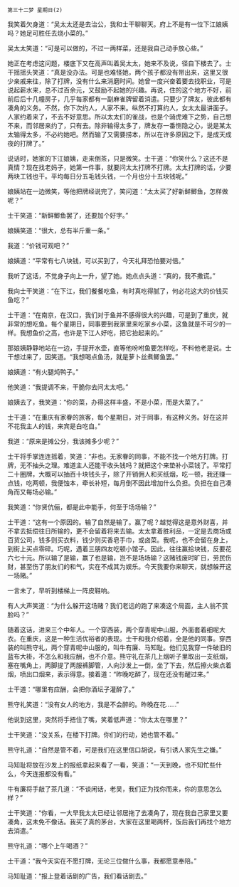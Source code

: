     第三十二梦 星期日(2) 

   我笑着欠身道：“吴太太还是去治公，我和士干聊聊天。府上不是有一位下江娘姨吗？她足可胜任去烧小菜的。”

   吴太太笑道：“可是可以做的，不过一两样菜，还是我自己动手放心些。”

   她正在考虑这问题，楼底下又在高声叫着吴太太，她来不及说，径自下楼去了。士干摇摇头笑道：“真是没办法。可是也难怪她，两个孩子都没有带出来，这里又很少亲戚来往，除了打牌，没有什么来消磨时间。她曾一度兴奋着要去找职业，可是说起薪水来，总不过百余元，又鼓励不起她的兴趣。再说，住的这个地方不好，前前后后十几幢房子，几乎每家都有一副麻雀牌留着消遣。只要少了牌友，彼此都有凑角的义务。不然，你下次约人，人家不来。纵然不打算约人，女太太最讲面子。人家约着来了，不去不好意思。所以太太们的雀战，也是个骑虎难下之势，自己想不来，而邻居来约了，只有去。除非输得太多了，牌友存一番恻隐之心，说是某太太输得太多，不必约她吧。然而输了又需要捞本，所以在许多原因之下，是成天成夜的打牌了。”

   说话时，她家的下江娘姨，走来倒茶，只是微笑。士干道：“你笑什么？这还不是真情？现在找老妈子，她第一件事，就要问太太打牌不打牌。太太打牌的话，少要两块工钱也干。平均每日分五毛钱头钱，一个月也分十五块钱呢。”

   娘姨站在一边微笑，等他把牌经说完了，笑问道：“太太买了好新鲜鲫鱼，怎样做呢？”

   士干笑道：“新鲜鲫鱼罢了，还要加个好字。”

   娘姨笑道：“很大，总有半斤重一条。”

   我道：“价钱可观吧？”

   娘姨道：“平常有七八块钱，可以买到了，今天礼拜恐怕要对倍。”

   我听了这话，不觉身子向上一升，望了她。她点点头道：“真的，我不撒谎。”

   我向士干笑道：“在下江，我们餐餐吃鱼，有时真吃得腻了，何必花这大的价钱买鱼吃？”

   士干道：“在南京，在汉口，我们对于鱼并不感得很大的兴趣，可是到了重庆，就非常的想吃鱼。每个星期日，同事要到我家里来吃家乡小菜，这鱼就是不可少的一样。我想鱼价之高，也许是下江人好吃，把它抬起来的。”

   那娘姨静静地站在一边，手提开水壶，直等他吩咐鱼要怎样吃，不料他老是说。士干想过来了，因笑道。“我想喝点鱼汤，就是萝卜丝煮鲫鱼罢。”

   娘姨道：“有火腿炖鸭子。”

   他笑道：“我提调不来，干脆你去问太太吧。”

   娘姨去了，我笑道：“你的菜，办得这样丰盛，不是小菜，而是大菜了。”

   士干道：“在重庆有家眷的旅客，每个星期日，对于同事，有这种义务。好在这并不花我主人的钱，来宾是白吃自。”

   我道：“原来是摊公分，我该摊多少呢？”

   士干将手掌连连摇着，笑道：“非也。无家眷的同事，不能不找一个地方打牌。打牌，无不抽头之理。难道主人还能干收头钱吗？就把这个来垫补小菜钱了。平常打二十圈牌，大概可以抽百十块钱头子，除了开销佣人和买纸烟，吃一顿，我还赚一点钱，吃两顿，我便蚀本，牵长补短，每月倒不因此增加什么负担。负担在自己凑角而又每场必输。”

   我笑道：“你贤伉俪，都是此中能手，何至于场场输？”

   士干道：“这有一个原因的。输了自然是输了。赢了呢？越觉得这是意外财喜，并不拿去抵偿往日所输的，更不会留着将来去输。太太拿着胜利品，一定是去商场或百货公司，钱多则买衣料，钱少则买香皂手巾，或卤菜。我呢，也不会留在身上，到街上买点零碎。巧呢，遇着三朋四友吃顿小馆子。因此，往往赢拾块钱，反要花六七十元。所以输了是输，赢了也是输，岂不是场场输？这赌钱废时旷日，劳民伤财，甚至伤了朋友们的和气，实在不成其为娱乐。今天我要你来聊天，就想躲开这一场赌。”

   一言未了，早听到楼梯上一阵皮鞋响。

   有人大声笑道：“为什么躲开这场赌？我们老远的跑了来凑这个局面，主人翁不赏脸吗？”

   随着这话，进来三个中年人。一个穿西装，两个穿青呢中山服，外面套着细呢大衣。在重庆，这是一种生活优裕者的表现。士干和我介绍着，全是他的同事。穿西装的叫熊守礼，两个穿青呢中山服的，叫牛有廉、马知耻。他们见我穿一件破旧的蓝布大褂，不怎么和我应酬，也不介意。熊守礼在茶几上烟听子里取出一支纸烟，塞在嘴角上，两脚提了两服裤脚管，人向沙发上一倒，坐了下去，然后擦火柴点着烟，喷出口烟来，表示得意。接着道：“昨晚吃醉了，现在还没有醒过来。”

   士干道：“哪里有应酬，会把你酒坛子灌醉了。”

   熊守礼笑道：“没有女人的地方，我是不会醉的。昨晚在花……”

   他说到这里，突然将手捂住了嘴，笑着低声道：“你太太在哪里？”

   士干笑道：“没关系，在楼下打牌。你们的行动，她也管不着。”

   熊守礼道：“自然是管不着，可是我们在这里信口胡说，有引诱人家先生之嫌。”

   马知耻将放在沙发上的报纸拿起来看了一看，笑道：“一天到晚，也不知忙些什么，今天连报都没有看。”

   牛有廉将手敲了茶几道：“不谈闲话，老吴，我们正为找你而来，你的意思怎么样？”

   士干笑道：“你看，一大早我太太已经让邻居拖了去凑角了，现在我自己家里又要凑角，这未免不像话。我买了真的茅台，大家在这里喝两杯，饭后我们再找个地方去消遣。”

   熊守礼道：“哪个上午喝酒？”

   士干道：“我今天实在不愿打牌，无论三位做什么事，我都愿意奉陪。”

   马知耻道：“报上登着话剧的广告，我们看话剧去。”

